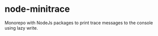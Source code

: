 # node-minitrace
Monorepo with NodeJs packages to print trace messages to the console using lazy write.
